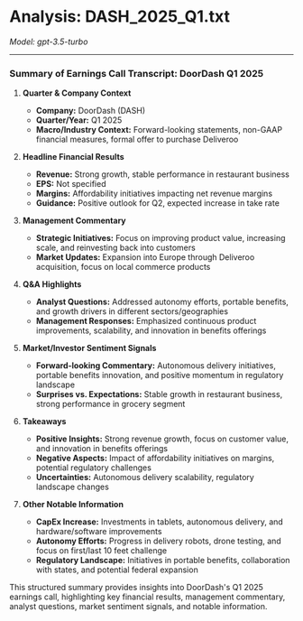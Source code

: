 # Analysis: DASH_2025_Q1.txt

*Model: gpt-3.5-turbo*

---

### Summary of Earnings Call Transcript: DoorDash Q1 2025

1. **Quarter & Company Context**
   - **Company:** DoorDash (DASH)
   - **Quarter/Year:** Q1 2025
   - **Macro/Industry Context:** Forward-looking statements, non-GAAP financial measures, formal offer to purchase Deliveroo

2. **Headline Financial Results**
   - **Revenue:** Strong growth, stable performance in restaurant business
   - **EPS:** Not specified
   - **Margins:** Affordability initiatives impacting net revenue margins
   - **Guidance:** Positive outlook for Q2, expected increase in take rate

3. **Management Commentary**
   - **Strategic Initiatives:** Focus on improving product value, increasing scale, and reinvesting back into customers
   - **Market Updates:** Expansion into Europe through Deliveroo acquisition, focus on local commerce products

4. **Q&A Highlights**
   - **Analyst Questions:** Addressed autonomy efforts, portable benefits, and growth drivers in different sectors/geographies
   - **Management Responses:** Emphasized continuous product improvements, scalability, and innovation in benefits offerings

5. **Market/Investor Sentiment Signals**
   - **Forward-looking Commentary:** Autonomous delivery initiatives, portable benefits innovation, and positive momentum in regulatory landscape
   - **Surprises vs. Expectations:** Stable growth in restaurant business, strong performance in grocery segment

6. **Takeaways**
   - **Positive Insights:** Strong revenue growth, focus on customer value, and innovation in benefits offerings
   - **Negative Aspects:** Impact of affordability initiatives on margins, potential regulatory challenges
   - **Uncertainties:** Autonomous delivery scalability, regulatory landscape changes

7. **Other Notable Information**
   - **CapEx Increase:** Investments in tablets, autonomous delivery, and hardware/software improvements
   - **Autonomy Efforts:** Progress in delivery robots, drone testing, and focus on first/last 10 feet challenge
   - **Regulatory Landscape:** Initiatives in portable benefits, collaboration with states, and potential federal expansion

This structured summary provides insights into DoorDash's Q1 2025 earnings call, highlighting key financial results, management commentary, analyst questions, market sentiment signals, and notable information.